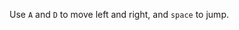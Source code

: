 <script type="module">
    import './restart-audio-context.js'
    import init from './workshop.js'
    init()
</script>
Use `A` and `D` to move left and right, and `space` to jump.
